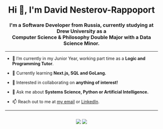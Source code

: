 <h1 align="center">Hi 👋, I'm David Nesterov-Rappoport</h1>
<h3 align="center">I'm a Software Developer from Russia, currently studying at Drew University as a <br> Computer Science & Philosophy Double Major with a Data Science Minor.</h3>

---

- 🔭 I’m currently in my Junior Year, working part time as a **Logic and Programming Tutor**.

- 🌱 Currently learning **Next.js, SQL and GoLang.**

- 👯 Interested in collaborating on **anything of interest!**

- 💬 Ask me about **Systems Science, Python or Artificial Intelligence.**

- 📫 Reach out to me at [my email](mailto:dnesterovrappop@drew.edu) or [LinkedIn](https://www.linkedin.com/in/nulldefault/).

---
<div style="display: flex; justify-content: center; align-items: center;width: 100%;margin: 0 auto;">
     
<img style="display: inline-block;"
     src="https://github-readme-stats.vercel.app/api/top-langs/?username=NullDefault&hide=html&layout=compact"/>
<img style="display: inline-block;"
     src="https://github-readme-stats.vercel.app/api?username=NullDefault&show_icons=true"/>
</div>

